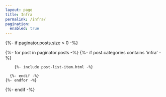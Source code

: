 ```yaml
---
layout: page
title: Infra
permalink: /infra/
pagination:
  enabled: true
---
```


{%- if paginator.posts.size > 0 -%}
  <div class="post-list">
    {%- for post in paginator.posts -%}
      {%- if post.categories contains 'infra' -%}

        {%- include post-list-item.html -%}

      {%- endif -%}
    {%- endfor -%}
  </div>
{%- endif -%}
